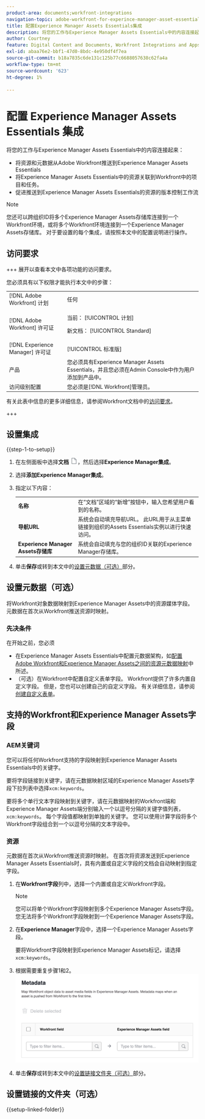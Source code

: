 ```yaml
---
product-area: documents;workfront-integrations
navigation-topic: adobe-workfront-for-experince-manager-asset-essentials
title: 配置Experience Manager Assets Essentials集成
description: 将您的工作与Experience Manager Assets Essentials中的内容连接起来。
author: Courtney
feature: Digital Content and Documents, Workfront Integrations and Apps
exl-id: abaa76e2-bbf1-47d0-8bdc-4e950df4f7ea
source-git-commit: b18a7835c6de131c125b77c6688057638c62fa4a
workflow-type: tm+mt
source-wordcount: '623'
ht-degree: 1%

---
```


# 配置 Experience Manager Assets Essentials 集成

将您的工作与Experience Manager Assets Essentials中的内容连接起来&#x200B;：

* 将资源和元数据从Adobe Workfront推送到Experience Manager Assets &#x200B; Essentials
* 将Experience Manager Assets Essentials中的资源关联到Workfront中的项目和任务&#x200B;。
* 促进推送到Experience Manager Assets Essentials的资源的版本控制工作流

>[!NOTE]
>
>您还可以跨组织ID将多个Experience Manager Assets存储库连接到一个Workfront环境，或将多个Workfront环境连接到一个Experience Manager Assets存储库。 对于要设置的每个集成，请按照本文中的配置说明进行操作。

## 访问要求

+++ 展开以查看本文中各项功能的访问要求。

您必须具有以下权限才能执行本文中的步骤：

<table>
  <tr>
   <td>[!DNL Adobe Workfront] 计划
   </td>
   <td>任何
   </td>
  </tr>
  <tr>
   <td>[!DNL Adobe Workfront] 许可证
   </td>
   <td><p>当前： [!UICONTROL 计划]</p>
   <p>新文档： [!UICONTROL Standard]</p></td>
  </tr>
  <tr>
   <td>[!DNL Experience Manager] 许可证
   </td>
   <td>[!UICONTROL 标准版]
   </td>
  </tr>
  <tr>
   <td>产品
   </td>
   <td>您必须具有Experience Manager Assets Essentials，并且您必须在Admin Console中作为用户添加到产品中。
   </td>
  </tr>
  <tr>
   <td>访问级别配置
   </td>
   <td>您必须是[!DNL Workfront]管理员。
   </td>
  </tr>
</table>

有关此表中信息的更多详细信息，请参阅Workfront文档中的[访问要求](/help/quicksilver/administration-and-setup/add-users/access-levels-and-object-permissions/access-level-requirements-in-documentation.md)。

+++

## 设置集成

{{step-1-to-setup}}

1. 在左侧面板中选择&#x200B;**文档** ![文档图标](assets/document-icon.png)，然后选择&#x200B;**Experience Manager集成**。
1. 选择&#x200B;**添加Experience Manager集成**。
1. 指定以下内容：

   <table>
   <tr>
      <td><strong>名称</strong>
      </td>
      <td>在“文档”区域的“新增”按钮中，输入您希望用户看到的名称。
      </td>
   </tr>
   <tr>
      <td><strong>导航URL</strong>
      </td>
      <td>系统会自动填充导航URL。 此URL用于从主菜单链接到组织的Assets Essentials实例以进行快速访问。
      </td>
   </tr>
   <tr>
      <td>
      <strong>Experience Manager Assets存储库</strong>
      </td>
      <td>
      系统会自动填充与您的组织ID关联的Experience Manager存储库。
      </td>
   </tr>
   </table>

1. 单击&#x200B;**保存**&#x200B;或转到本文中的[设置元数据（可选）](#set-up-metadata-optional)部分。


## 设置元数据（可选）

将Workfront对象数据映射到Experience Manager Assets中的资源媒体字段。 元数据在首次从Workfront推送资源时映射。


### 先决条件

在开始之前，您必须

* 在Experience Manager Assets Essentials中配置元数据架构，如[配置Adobe Workfront和Experience Manager Assets之间的资源元数据映射](https://experienceleague.adobe.com/zh-hans/docs/experience-manager-cloud-service/content/assets/integrations/configure-asset-metadata-mapping)中所述。
* （可选）在Workfront中配置自定义表单字段。 Workfront提供了许多内置自定义字段。 但是，您也可以创建自己的自定义字段。 有关详细信息，请参阅[创建自定义表单](/help/quicksilver/administration-and-setup/customize-workfront/create-manage-custom-forms/form-designer/design-a-form/design-a-form.md)。

## 支持的Workfront和Experience Manager Assets字段

### AEM关键词

您可以将任何Workfront支持的字段映射到Experience Manager Assets Essentials中的关键字。

要将字段链接到关键字，请在元数据映射区域的Experience Manager Assets字段下拉列表中选择`xcm:keywords`。

要将多个单行文本字段映射到关键字，请在元数据映射的Workfront端和Experience Manager Assets端分别输入一个以逗号分隔的关键字值列表，`xcm:keywords`。 每个字段值都映射到单独的关键字。 您可以使用计算字段将多个Workfront字段组合到一个以逗号分隔的文本字段中。

<!--
Look for essentials article
For more information on keywords in Experience Manager Assets, including how to create and manage keywords, see [Administering Tags]( https://experienceleague.adobe.com/docs/experience-manager-64/administering/contentmanagement/tags.html?lang=zh-Hans).
-->


### 资源

元数据在首次从Workfront推送资源时映射。 在首次将资源发送到Experience Manager Assets Essentials时，具有内置或自定义字段的文档会自动映射到指定字段。

1. 在&#x200B;**Workfront字段**&#x200B;列中，选择一个内置或自定义Workfront字段。

   >[!NOTE]
   >
   >您可以将单个Workfront字段映射到多个Experience Manager Assets字段。 您无法将多个Workfront字段映射到一个Experience Manager Assets字段。

1. 在&#x200B;**Experience Manager**&#x200B;字段中，选择一个Experience Manager Assets字段。

   要将Workfront字段映射到Experience Manager Assets标记，请选择`xcm:keywords`。

1. 根据需要重复步骤1和2。
   ![启用元数据](assets/metadata-assets-essentials.png)
1. 单击&#x200B;**保存**&#x200B;或转到本文中的[设置链接文件夹（可选）](#set-up-linked-folders-optional)部分。


## 设置链接的文件夹（可选）

{{setup-linked-folder}}
